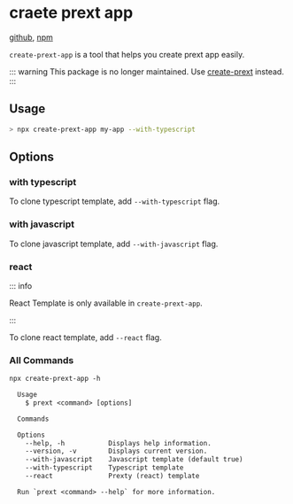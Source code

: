 # craete prext app

[github](https://github.com/do4ng/prext/tree/main/packages/create-prext),
[npm](https://npmjs.com/package/create-prext-app)

`create-prext-app` is a tool that helps you create prext app easily.

::: warning
This package is no longer maintained. Use [create-prext](/guide/pkg-create-prext) instead.
:::

## Usage

```bash
> npx create-prext-app my-app --with-typescript
```

## Options

### with typescript

To clone typescript template, add `--with-typescript` flag.

### with javascript

To clone javascript template, add `--with-javascript` flag.

### react

::: info

React Template is only available in `create-prext-app`.

:::

To clone react template, add `--react` flag.

### All Commands

```txt
npx create-prext-app -h

  Usage
    $ prext <command> [options]

  Commands

  Options
    --help, -h           Displays help information.
    --version, -v        Displays current version.
    --with-javascript    Javascript template (default true)
    --with-typescript    Typescript template
    --react              Prexty (react) template

  Run `prext <command> --help` for more information.

```
